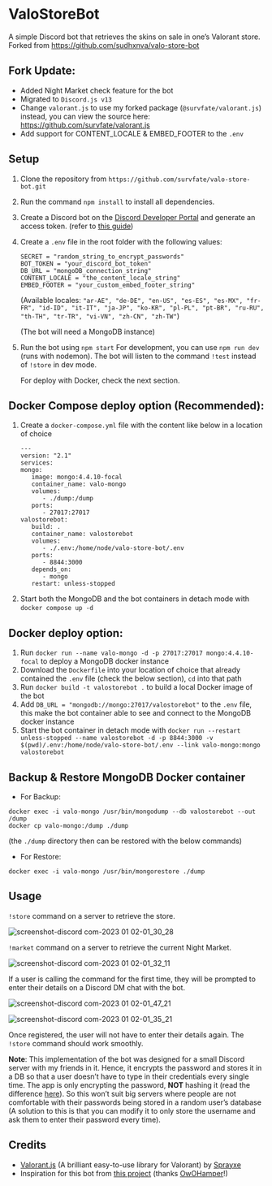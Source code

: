 # ValoStoreBot

A simple Discord bot that retrieves the skins on sale in one’s Valorant store. Forked from https://github.com/sudhxnva/valo-store-bot

## Fork Update:
* Added Night Market check feature for the bot
* Migrated to `Discord.js v13`
* Change `valorant.js` to use my forked package (`@survfate/valorant.js`) instead, you can view the source here: https://github.com/survfate/valorant.js
* Add support for CONTENT_LOCALE & EMBED_FOOTER to the `.env`

## Setup

1. Clone the repository from ``` https://github.com/survfate/valo-store-bot.git ```
2. Run the command `npm install` to install all dependencies.
3. Create a Discord bot on the [Discord Developer Portal](https://discord.com/developers/) and generate an access token. (refer to [this guide](https://github.com/reactiflux/discord-irc/wiki/Creating-a-discord-bot-&-getting-a-token))
4. Create a `.env` file in the root folder with the following values:

   ```
   SECRET = "random_string_to_encrypt_passwords"
   BOT_TOKEN = "your_discord_bot_token"
   DB_URL = "mongoDB_connection_string"
   CONTENT_LOCALE = "the_content_locale_string"
   EMBED_FOOTER = "your_custom_embed_footer_string"
   ```
   (Available locales: `"ar-AE", "de-DE", "en-US", "es-ES", "es-MX", "fr-FR", "id-ID", "it-IT", "ja-JP", "ko-KR", "pl-PL", "pt-BR", "ru-RU", "th-TH", "tr-TR", "vi-VN", "zh-CN", "zh-TW"`)

   (The bot will need a MongoDB instance)
5. Run the bot using `npm start`
   For development, you can use `npm run dev` (runs with nodemon). The bot will listen to the command `!test` instead of `!store` in dev mode.

   For deploy with Docker, check the next section.

## Docker Compose deploy option (Recommended):

1. Create a `docker-compose.yml` file with the content like below in a location of choice
   ```
   ---
   version: "2.1"
   services:
   mongo:
      image: mongo:4.4.10-focal
      container_name: valo-mongo
      volumes:
         - ./dump:/dump
      ports:
         - 27017:27017
   valostorebot:
      build: .
      container_name: valostorebot
      volumes:
         - ./.env:/home/node/valo-store-bot/.env
      ports:
         - 8844:3000
      depends_on: 
         - mongo
      restart: unless-stopped
   ```
2. Start both the MongoDB and the bot containers in detach mode with `docker compose up -d`

## Docker deploy option:

1. Run `docker run --name valo-mongo -d -p 27017:27017 mongo:4.4.10-focal` to deploy a MongoDB docker instance
2. Download the `Dockerfile` into your location of choice that already contained the `.env` file (check the below section), `cd` into that path
3. Run `docker build -t valostorebot .` to build a local Docker image of the bot
4. Add `DB_URL = "mongodb://mongo:27017/valostorebot"` to the `.env` file, this make the bot container able to see and connect to the MongoDB docker instance
5. Start the bot container in detach mode with `docker run --restart unless-stopped --name valostorebot -d -p 8844:3000 -v $(pwd)/.env:/home/node/valo-store-bot/.env --link valo-mongo:mongo valostorebot`

## Backup & Restore MongoDB Docker container

* For Backup:
```
docker exec -i valo-mongo /usr/bin/mongodump --db valostorebot --out /dump
docker cp valo-mongo:/dump ./dump
```
(the `./dump` directory then can be restored with the below commands)

* For Restore:
```
docker exec -i valo-mongo /usr/bin/mongorestore ./dump
```

## Usage

`!store` command on a server to retrieve the store. 

![screenshot-discord com-2023 01 02-01_30_28](https://user-images.githubusercontent.com/10634948/210181719-0f836bd1-6440-4c69-8353-1f565cbc4678.png)

`!market` command on a server to retrieve the current Night Market.

![screenshot-discord com-2023 01 02-01_32_11](https://user-images.githubusercontent.com/10634948/210181628-6d4b1096-7a2e-4b0e-9dcd-aa0cb066c9a7.png)

If a user is calling the command for the first time, they will be prompted to enter their details on a Discord DM chat with the bot.

![screenshot-discord com-2023 01 02-01_47_21](https://user-images.githubusercontent.com/10634948/210181727-82b95d88-747b-4d37-a4bc-8dfac698f6f0.png)

![screenshot-discord com-2023 01 02-01_35_21](https://user-images.githubusercontent.com/10634948/210181737-4291aaaf-5032-43e2-8703-85a19b15ba96.png)

Once registered, the user will not have to enter their details again. The `!store` command should work smoothly.

**Note**: This implementation of the bot was designed for a small Discord server with my friends in it. Hence, it encrypts the password and stores it in a DB so that a user doesn’t have to type in their credentials every single time. The app is only encrypting the password, **NOT** hashing it (read the difference [here](https://security.stackexchange.com/a/122606)). So this won’t suit big servers where people are not comfortable with their passwords being stored in a random user’s database (A solution to this is that you can modify it to only store the username and ask them to enter their password every time).

## Credits

- [Valorant.js](https://github.com/Sprayxe/valorant.js/) (A brilliant easy-to-use library for Valorant) by [Sprayxe](https://github.com/Sprayxe)
- Inspiration for this bot from [this project](https://github.com/OwOHamper/Valorant-item-shop-discord-bot) (thanks [OwOHamper](https://github.com/OwOHamper)!)
